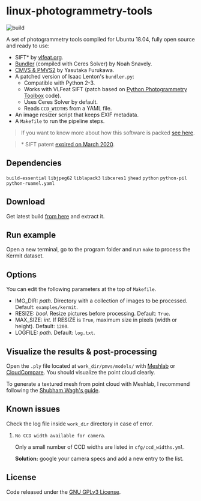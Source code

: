 # linux-photogrammetry-tools
![build](https://github.com/epassaro/linux-photogrammetry-tools/workflows/build/badge.svg)

A set of photogrammetry tools compiled for Ubuntu 18.04, fully open source and ready to use:

- SIFT* by [vlfeat.org](https://www.vlfeat.org/).
- [Bundler](https://github.com/snavely/bundler_sfm) (compiled with Ceres Solver) by Noah Snavely.
- [CMVS \& PMVS2](https://github.com/pmoulon/CMVS-PMVS) by Yasutaka Furukawa.
- A patched version of Isaac Lenton's `bundler.py`:
  - Compatible with Python 2-3.
  - Works with VLFeat SIFT (patch based on [Python Photogrammetry Toolbox](https://github.com/steve-vincent/photogrammetry) code).
  - Uses Ceres Solver by default.
  - Reads `CCD_WIDTHS` from a YAML file.
- An image resizer script that keeps EXIF metadata.
- A `Makefile` to run the pipeline steps.

> If you want to know more about how this software is packed [see here](https://github.com/epassaro/linux-photogrammetry-tools/blob/master/.github/workflows/release.yml).

> \* SIFT patent [expired on March 2020](https://patents.google.com/patent/US6711293B1/en).


## Dependencies
`build-essential` `libjpeg62` `liblapack3` `libceres1` `jhead` `python` `python-pil` `python-ruamel.yaml`


## Download
Get latest build [from here](https://github.com/epassaro/linux-photogrammetry-tools/releases/download/latest/lpt-ubuntu-18.04.tar.gz) and extract it.


## Run example
Open a new terminal, go to the program folder and run `make` to process the Kermit dataset.


## Options

You can edit the following parameters at the top of `Makefile`.

- IMG_DIR: *path*. Directory with a collection of images to be processed. Default: `examples/kermit`.
- RESIZE: *bool*. Resize pictures before processing. Default: `True`.
- MAX_SIZE: *int*. If RESIZE is `True`, maximum size in pixels (width or height). Default: `1200`.
- LOGFILE: *path*. Default: `log.txt`.


## Visualize the results & post-processing
Open the `.ply` file located at `work_dir/pmvs/models/` with [Meshlab](http://www.meshlab.net/) or [CloudCompare](https://www.danielgm.net/cc/). You should visualize the point cloud clearly.

To generate a textured mesh from point cloud with Meshlab, I recommend following the [Shubham Wagh's guide](https://gist.github.com/shubhamwagh/0dc3b8173f662d39d4bf6f53d0f4d66b).


## Known issues
Check the log file inside `work_dir` directory in case of error.

1. `No CCD width available for camera`. 

    Only a small number of CCD widths are listed in `cfg/ccd_widths.yml`. 

    **Solution:** google your camera specs and add a new entry to the list.


## License

Code released under the [GNU GPLv3 License](https://raw.githubusercontent.com/epassaro/linux-photogrammetry-tools/master/LICENSE).
